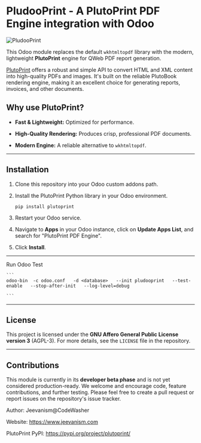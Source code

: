 
# PludooPrint - A PlutoPrint PDF Engine integration with Odoo

![PludooPrint](pludooprint.gif)


This Odoo module replaces the default `wkhtmltopdf` library with the modern, lightweight **PlutoPrint** engine for QWeb PDF report generation.

[PlutoPrint](https://github.com/plutoprint/plutoprint)
 offers a robust and simple API to convert HTML and XML content into high-quality PDFs and images. It's built on the reliable PlutoBook rendering engine, making it an excellent choice for generating reports, invoices, and other documents.



## Why use PlutoPrint?

-   **Fast & Lightweight:** Optimized for performance.
    
-   **High-Quality Rendering:** Produces crisp, professional PDF documents.
    
-   **Modern Engine:** A reliable alternative to `wkhtmltopdf`.
    

----------

## Installation

1.  Clone this repository into your Odoo custom addons path.
    
2.  Install the PlutoPrint Python library in your Odoo environment.
    
    
    ```
    pip install plutoprint
    
    ```
    
3.  Restart your Odoo service.
    
4.  Navigate to **Apps** in your Odoo instance, click on **Update Apps List**, and search for "PlutoPrint PDF Engine".
    
5.  Click **Install**.
    

----------
Run Odoo Test

    ```
    odoo-bin  -c odoo.conf   -d <database>   --init pludooprint   --test-enable   --stop-after-init   --log-level=debug
    
    ```
----------

## License

This project is licensed under the **GNU Affero General Public License version 3** (AGPL-3).
For more details, see the `LICENSE` file in the repository.



----------

## Contributions

This module is currently in its **developer beta phase** and is not yet considered production-ready. We welcome and encourage code, feature contributions, and further testing. Please feel free to create a pull request or report issues on the repository's issue tracker.

Author: Jeevanism@CodeWasher

Website: https://www.jeevanism.com

PlutoPrint PyPI: https://pypi.org/project/plutoprint/
